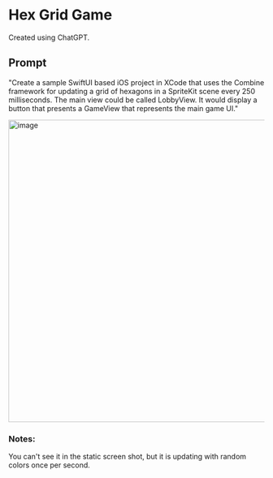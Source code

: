# Hex Grid Game
Created using ChatGPT.

## Prompt
"Create a sample SwiftUI based iOS project in XCode that uses the Combine framework for updating a grid of hexagons in a SpriteKit  scene every 250 milliseconds.
The main view could be called LobbyView. It would display a button that presents a GameView that represents the main game UI."

<img width="596" alt="image" src="https://github.com/user-attachments/assets/263dd6e1-d2c1-4c6b-bd76-310a540f1d0e" />

### Notes:
You can't see it in the static screen shot, but it is updating with random colors once per second.
